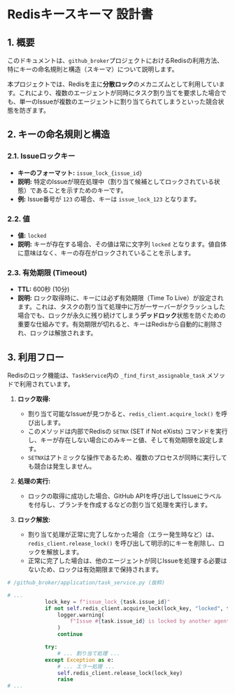 # Redisキースキーマ 設計書

## 1. 概要

このドキュメントは、`github_broker`プロジェクトにおけるRedisの利用方法、特にキーの命名規則と構造（スキーマ）について説明します。

本プロジェクトでは、Redisを主に**分散ロック**のメカニズムとして利用しています。これにより、複数のエージェントが同時にタスク割り当てを要求した場合でも、単一のIssueが複数のエージェントに割り当てられてしまうといった競合状態を防ぎます。

## 2. キーの命名規則と構造

### 2.1. Issueロックキー

- **キーのフォーマット:** `issue_lock_{issue_id}`
- **説明:** 特定のIssueが現在処理中（割り当て候補としてロックされている状態）であることを示すためのキーです。
- **例:** Issue番号が `123` の場合、キーは `issue_lock_123` となります。

### 2.2. 値

- **値:** `locked`
- **説明:** キーが存在する場合、その値は常に文字列 `locked` となります。値自体に意味はなく、キーの存在がロックされていることを示します。

### 2.3. 有効期限 (Timeout)

- **TTL:** 600秒 (10分)
- **説明:** ロック取得時に、キーには必ず有効期限（Time To Live）が設定されます。これは、タスクの割り当て処理中に万が一サーバーがクラッシュした場合でも、ロックが永久に残り続けてしまう**デッドロック**状態を防ぐための重要な仕組みです。有効期限が切れると、キーはRedisから自動的に削除され、ロックは解放されます。

## 3. 利用フロー

Redisのロック機能は、`TaskService`内の `_find_first_assignable_task` メソッドで利用されています。

1.  **ロック取得:**
    - 割り当て可能なIssueが見つかると、`redis_client.acquire_lock()` を呼び出します。
    - このメソッドは内部でRedisの `SETNX` (SET if Not eXists) コマンドを実行し、キーが存在しない場合にのみキーと値、そして有効期限を設定します。
    - `SETNX`はアトミックな操作であるため、複数のプロセスが同時に実行しても競合は発生しません。

2.  **処理の実行:**
    - ロックの取得に成功した場合、GitHub APIを呼び出してIssueにラベルを付与し、ブランチを作成するなどの割り当て処理を実行します。

3.  **ロック解放:**
    - 割り当て処理が正常に完了しなかった場合（エラー発生時など）は、`redis_client.release_lock()` を呼び出して明示的にキーを削除し、ロックを解放します。
    - 正常に完了した場合は、他のエージェントが同じIssueを処理する必要はないため、ロックは有効期限まで保持されます。

```python
# /github_broker/application/task_service.py (抜粋)

# ...
            lock_key = f"issue_lock_{task.issue_id}"
            if not self.redis_client.acquire_lock(lock_key, "locked", timeout=600):
                logger.warning(
                    f"Issue #{task.issue_id} is locked by another agent. Skipping."
                )
                continue

            try:
                # ... 割り当て処理 ...
            except Exception as e:
                # ... エラー処理 ...
                self.redis_client.release_lock(lock_key)
                raise
# ...
```
